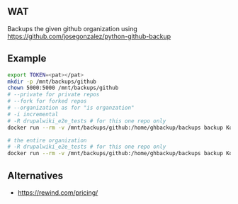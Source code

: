 ## WAT

Backups the given github organization using https://github.com/josegonzalez/python-github-backup

## Example

```bash
export TOKEN=<pat></pat>
mkdir -p /mnt/backups/github
chown 5000:5000 /mnt/backups/github
# --private for private repos
# --fork for forked repos
# --organization as for "is organzation"
# -i incremental
# -R drupalwiki_e2e_tests # for this one repo only
docker run --rm -v /mnt/backups/github:/home/ghbackup/backups backup KontextWork -t $TOKEN --pulls --pull-comments --pull-details- -fork --private --incremental --organization -o /home/ghbackup/backups -R drupalwiki_e2e_tests

# the entire organization
# -R drupalwiki_e2e_tests # for this one repo only
docker run --rm -v /mnt/backups/github:/home/ghbackup/backups backup KontextWork -t $TOKEN --pulls --pull-comments --pull-details --fork --private --incremental --organization -o /home/ghbackup/backups
```

## Alternatives

- https://rewind.com/pricing/